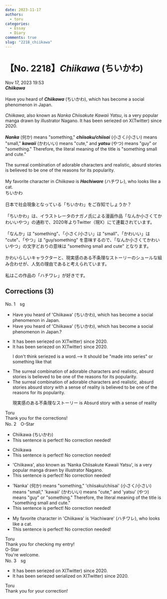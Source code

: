 ```yaml
---
date: 2023-11-17
authors:
  - toru
categories:
  - Essay
  - Diary
comments: true
slug: "2218_chiikawa"
---
```


# 【No. 2218】<strong><em>Chiikawa</strong></em> (ちいかわ)
<div class="date">Nov 17, 2023 19:53</div>
<div id="post"><div id="body_show_ori">
<strong><em>Chiikawa</strong></em><br/><br/>Have you heard of <strong><em>Chiikawa</em></strong> (ちいかわ), which has become a social phenomenon in Japan.<br/><br/><em>Chiikawa</em>, also known as <em>Nanka Chiisakute Kawaii Yatsu</em>, is a very popular manga drawn by illustrator Nagano. It has been seriezed on X(Twitter) since 2020.<br/><br/><strong><em>Nanka</em></strong> (何か) means "something," <strong><em>chiisaku/chiisai</em></strong> (小さく/小さい) means "small," <strong><em>kawaii</em></strong> (かわいい) means "cute," and <strong><em>yatsu</em></strong> (やつ) means "guy" or "something." Therefore, the literal meaning of the title is "something small and cute."<br/><br/>The surreal combination of adorable characters and realistic, absurd stories is believed to be one of the reasons for its popularity.<br/><br/>My favorite character in <em>Chiikawa</em> is <strong><em>Hachiware</em></strong> (ハチワレ), who looks like a cat.
</div></div>

<!-- more -->

<div id="post_ja"><div id="body_show_mo">
ちいかわ<br/><br/>日本で社会現象となっている「ちいかわ」をご存知でしょうか？<br/><br/>「ちいかわ」は、イラストレータのナガノ氏による漫画作品「なんか小さくてかわいいやつ」の通称で、2020年よりTwitter（現X）にて連載されています。<br/><br/>「なんか」は "something"、「小さく/小さい」は "small"、「かわいい」は "cute"、「やつ」は "guy/something" を意味するので、「なんか小さくてかわいいやつ」の文字どおりの意味は "something small and cute" となります。<br/><br/>かわいらしいキャラクターと、現実感のある不条理なストーリーのシュールな組み合わせが、人気の理由であると考えられています。<br/><br/>私はこの作品の「ハチワレ」が好きです。
</div></div>

## Corrections (3)
<div id="block"><div class="first_name"> No. 1　<span class="just_name">sg</span></div><div id="block2">
<ul class="correction_field">
<li class="incorrect">Have you heard of 'Chiikawa' (ちいかわ), which has become a social phenomenon in Japan.</li>
<li class="corrected correct">
Have you heard of 'Chiikawa' (ちいかわ), which has become a social phenomenon in Japan<span class="f_red">.</span><span class="f_blue">?</span>
</li>
</ul>
<ul class="correction_field">
<li class="incorrect">It has been seriezed on X(Twitter) since 2020.</li>
<li class="corrected correct">
It has been <span class="f_red">seriezed</span> on X(Twitter) since 2020.
<p class="correction_comment">I don't think seriezed is a word.--&gt; It should be "made into series" or something like that</p>
</li>
</ul>
<ul class="correction_field">
<li class="incorrect">The surreal combination of adorable characters and realistic, absurd stories is believed to be one of the reasons for its popularity.</li>
<li class="corrected correct">
The surreal combination of adorable characters and <span class="f_red"><span class="sline">realistic, absurd stories</span></span><span class="f_blue"> absurd story with a sense of reality</span> is believed to be one of the reasons for its popularity.
<p class="correction_comment">現実感のある不条理なストーリー is Absurd story with a sense of reality</p>
</li>
</ul>
</div><div class="name"><span class="just_name">Toru</span><br>
Thank you for the corrections!
</div>
</div>
<div id="block"><div class="first_name"> No. 2　<span class="just_name">O-Star</span></div><div id="block2">
<ul class="correction_field">
<li class="incorrect">Chiikawa (ちいかわ)</li>
<li class="corrected perfect">This sentence is perfect! No correction needed!</li>
</ul>
<ul class="correction_field">
<li class="incorrect">Chiikawa</li>
<li class="corrected perfect">This sentence is perfect! No correction needed!</li>
</ul>
<ul class="correction_field">
<li class="incorrect">'Chiikawa', also known as 'Nanka Chiisakute Kawaii Yatsu', is a very popular manga drawn by illustrator Nagano.</li>
<li class="corrected perfect">This sentence is perfect! No correction needed!</li>
</ul>
<ul class="correction_field">
<li class="incorrect">'Nanka' (何か) means "something," 'chiisaku/chiisai' (小さく/小さい) means "small," 'kawaii' (かわいい) means "cute," and 'yatsu' (やつ) means "guy" or "something." Therefore, the literal meaning of the title is "something small and cute."</li>
<li class="corrected perfect">This sentence is perfect! No correction needed!</li>
</ul>
<ul class="correction_field">
<li class="incorrect">My favorite character in 'Chiikawa' is 'Hachiware' (ハチワレ), who looks like a cat.</li>
<li class="corrected perfect">This sentence is perfect! No correction needed!</li>
</ul>
</div><div class="name"><span class="just_name">Toru</span><br>
Thank you for checking my entry!
</div>
<div class="name"><span class="just_name">O-Star</span><br>
You're welcome.
</div>
</div>
<div id="block"><div class="first_name"> No. 3　<span class="just_name">sg</span></div><div id="block2">
<ul class="correction_field">
<li class="incorrect">It has been seriezed on X(Twitter) since 2020.</li>
<li class="corrected correct">
It has been <span class="f_red"><span class="sline">seriezed</span></span> <span class="f_blue">serialized</span> on X(Twitter) since 2020.
</li>
</ul>
</div><div class="name"><span class="just_name">Toru</span><br>
Thank you for your correction!
</div>
</div>
